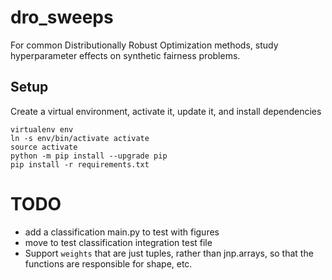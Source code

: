 # dro_sweeps

For common Distributionally Robust Optimization methods, study hyperparameter effects on synthetic fairness problems.

## Setup

Create a virtual environment, activate it, update it, and install dependencies

```
virtualenv env
ln -s env/bin/activate activate
source activate
python -m pip install --upgrade pip
pip install -r requirements.txt
```

# TODO

- add a classification main.py to test with figures
- move to test classification integration test file
- Support `weights` that are just tuples, rather than jnp.arrays, so that the functions are responsible for shape, etc.
